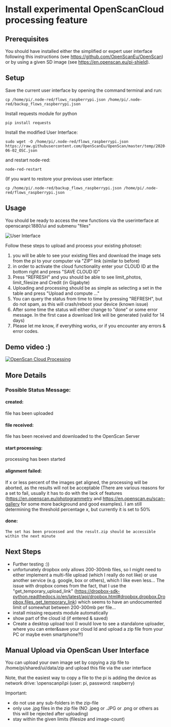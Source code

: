 # Install experimental OpenScanCloud processing feature

##  Prerequisites

You should have installed either the simplified or expert user interface following this instructions (see https://github.com/OpenScanEu/OpenScan) or by using a given SD image (see https://en.openscan.eu/pi-shield).

## Setup

Save the current user interface by opening the command terminal and run:
```
cp /home/pi/.node-red/flows_raspberrypi.json /home/pi/.node-red/backup_flows_raspberrypi.json
```

Install requests module for python
```
pip install requests
```


Install the modified User Interface:
```
sudo wget -O /home/pi/.node-red/flows_raspberrypi.json https://raw.githubusercontent.com/OpenScanEu/OpenScan/master/temp/2020-06-02_OSC.json
```
  
and restart node-red:
```
node-red-restart
```

(If you want to restore your previous user interface:
```
cp /home/pi/.node-red/backup_flows_raspberrypi.json /home/pi/.node-red/flows_raspberrypi.json
```

## Usage

You should be ready to access the new functions via the userinterface at openscanpi:1880/ui and submenu "files"

![User Interface](https://i.imgur.com/LKgPVJb.png)

Follow these steps to upload and process your existing photoset:
1.	you will be able to see your existing files and download the image sets from the pi to your computer via "ZIP" link (similar to before)
2.	in order to activate the cloud functionality enter your CLOUD ID at the bottom right and press "SAVE CLOUD ID" 
3.	Press "REFRESH" and you should be able to see limit_photos, limit_filesize and Credit (in Gigabyte)
4.	Uploading and processing should be as simple as selecting a set in the table and press "Upload and compute …"
5.	You can query the status from time to time by pressing "REFRESH", but do not spam, as this will crash/reboot your device (known issue)
6.  After some time the status will either change to "done" or some error message. In the first case a download link will be generated (valid for 14 days)
7.	Please let me know, if everything works, or if you encounter any errors & error codes.

## Demo video :)

[![OpenScan Cloud Processing](https://i.imgur.com/3m1JBVL.png)](https://youtu.be/EhvFq-OYa1g "OpenScan Cloud Processing")

## More Details

### Possible Status Message:

#### created:
  file has been uploaded

#### file received:
  file has been received and downloaded to the OpenScan Server

#### start processing:
  processing has been started

#### alignment failed:
  If x or less percent of the images get aligned, the processing will be aborted, as the results will not be acceptable (There are various reasons for a set to fail, usually      it has to do with the lack of features (https://en.openscan.eu/photogrammetry and https://en.openscan.eu/scan-gallery for some more background and good examples). I am still   determining the threshold percentage x, but currently it is set to 50%

#### done:
    The set has been processed and the result.zip should be accessible within the next minute

## Next Steps

* Further testing :))
* unfortunately dropbox only allows 200-300mb files, so I might need to either implement a multi-file upload (which I really do not like) or use another service (e.g. google, box or others), which I like even less... The issue with dropbox comes from the fact, that I use the "get_temporary_upload_link" (https://dropbox-sdk-python.readthedocs.io/en/latest/api/dropbox.html#dropbox.dropbox.Dropbox.files_get_temporary_link) which seems to have an undocumented limit of somewhat between 200-300mb per file...
* install missing requests module automatically
* show part of the cloud id (if entered & saved)
* Create a desktop upload tool (I would love to see a standalone uploader, where you can enter&save your cloud Id and upload a zip file from your PC or maybe even smartphone?!)

## Manual Upload via OpenScan User Interface

You can upload your own image set by copying a zip file to /home/pi/shared/ui/data/zip and upload this file via the user interface

Note, that the easiest way to copy a file to the pi is adding the device as network drive: \\openscanpi\pi (user: pi, password: raspberry)

Important:
* do not use any sub-folders in the zip-file
* only use .jpg files in the zip file (NO .jpeg or .JPG or .png or others as this will be rejected after uploading)
* stay within the given limits (filesize and image-count)
